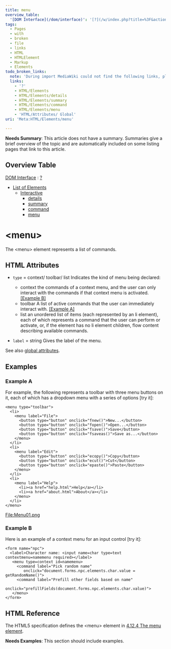 ```yaml
---
title: menu
overview_table:
  '[DOM Interface](/dom/interface)': '[?](/w/index.php?title=%3F&action=edit&redlink=1)'
tags:
  - Pages
  - with
  - broken
  - file
  - links
  - HTML
  - HTMLElement
  - Markup
  - Elements
todo_broken_links:
  note: 'During import MediaWiki could not find the following links, please fix and adjust this list.'
  links:
    - '?'
    - HTML/Elements
    - HTML/Elements/details
    - HTML/Elements/summary
    - HTML/Elements/command
    - HTML/Elements/menu
    - 'HTML/Attributes/ Global'
uri: 'Meta:HTML/Elements/menu'

---
```

**Needs Summary**: This article does not have a summary. Summaries give a brief overview of the topic and are automatically included on some listing pages that link to this article.

## <span>Overview Table</span>

[DOM Interface](/dom/interface)
:   [?](/w/index.php?title=%3F&action=edit&redlink=1)

-   [List of Elements](/w/index.php?title=HTML/Elements&action=edit&redlink=1)
    -   [Interactive](/w/index.php?title=HTML/Elements&action=edit&redlink=1)
        -   [details](/w/index.php?title=HTML/Elements/details&action=edit&redlink=1)
        -   [summary](/w/index.php?title=HTML/Elements/summary&action=edit&redlink=1)
        -   [command](/w/index.php?title=HTML/Elements/command&action=edit&redlink=1)
        -   [menu](/w/index.php?title=HTML/Elements/menu&action=edit&redlink=1)

# <span>\<menu\></span>

The \<menu\> element represents a list of commands.

## <span>HTML Attributes</span>

-   `type` = context/ toolbar/ list
    Indicates the kind of menu being declared:
    -   context
        the commands of a context menu, and the user can only interact with the commands if that context menu is activated. [[Example B]](#Example_B)
    -   toolbar
        A list of active commands that the user can immediately interact with. [[Example A]](#Example_A)
    -   list
        an unordered list of items (each represented by an li element), each of which represents a command that the user can perform or activate, or, if the element has no li element children, flow content describing available commands.

-   `label` = string
    Gives the label of the menu.

 See also [global attributes](/w/index.php?title=HTML/Attributes/_Global&action=edit&redlink=1).

## <span>Examples</span>

### <span>Example A</span>

For example, the following represents a toolbar with three menu buttons on it, each of which has a dropdown menu with a series of options [try it]:

    <menu type="toolbar">
      <li>
        <menu label="File">
          <button type="button" onclick="fnew()">New...</button>
          <button type="button" onclick="fopen()">Open...</button>
          <button type="button" onclick="fsave()">Save</button>
          <button type="button" onclick="fsaveas()">Save as...</button>
        </menu>
      </li>
      <li>
        <menu label="Edit">
          <button type="button" onclick="ecopy()">Copy</button>
          <button type="button" onclick="ecut()">Cut</button>
          <button type="button" onclick="epaste()">Paste</button>
        </menu>
      </li>
      <li>
        <menu label="Help">
          <li><a href="help.html">Help</a></li>
          <li><a href="about.html">About</a></li>
        </menu>
      </li>
    </menu>

[File:Menu01.png](/w/index.php?title=Special:Upload&wpDestFile=Menu01.png)

### <span>Example B</span>

Here is an example of a context menu for an input control [try it]:

    <form name="npc">
      <label>Character name: <input name=char type=text contextmenu=namemenu required></label>
       <menu type=context id=namemenu>
         <command label="Pick random name"
            onclick="document.forms.npc.elements.char.value = getRandomName()">
         <command label="Prefill other fields based on name"
            onclick="prefillFields(document.forms.npc.elements.char.value)">
       </menu>
    </form>

## <span>HTML Reference</span>

The HTML5 specification defines the \<menu\> element in [4.12.4 The menu element](http://www.w3.org/TR/html5/interactive-elements.html#the-menu-element).

**Needs Examples**: This section should include examples.

